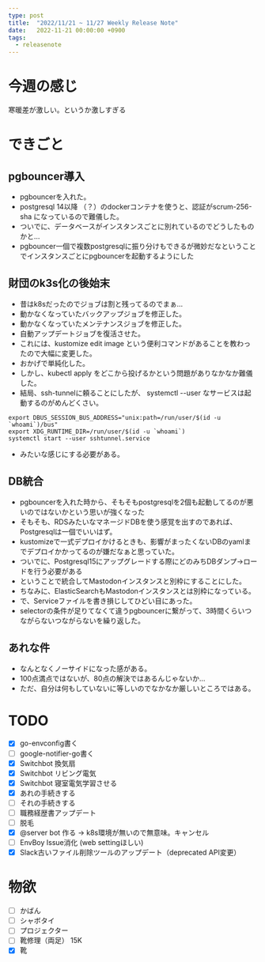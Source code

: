 ```yaml
---
type: post
title:  "2022/11/21 ~ 11/27 Weekly Release Note"
date:   2022-11-21 00:00:00 +0900
tags:
  - releasenote
---
```

# 今週の感じ

寒暖差が激しい。というか激しすぎる

# できごと

## pgbouncer導入

* pgbouncerを入れた。
* postgresql 14以降 （？）のdockerコンテナを使うと、認証がscrum-256-sha になっているので難儀した。
* ついでに、データベースがインスタンスごとに別れているのでどうしたものかと…
* pgbouncer一個で複数postgresqlに振り分けもできるが微妙だなということでインスタンスごとにpgbouncerを起動するようにした

## 財団のk3s化の後始末

* 昔はk8sだったのでジョブは割と残ってるのでまぁ…
* 動かなくなっていたバックアップジョブを修正した。
* 動かなくなっていたメンテナンスジョブを修正した。
* 自動アップデートジョブを復活させた。
* これには、kustomize edit image という便利コマンドがあることを教わったので大幅に変更した。
* おかげで単純化した。
* しかし、kubectl apply をどこから投げるかという問題がありなかなか難儀した。
* 結局、ssh-tunnelに頼ることにしたが、 systemctl --user なサービスは起動するのがめんどくさい。

```
export DBUS_SESSION_BUS_ADDRESS="unix:path=/run/user/$(id -u `whoami`)/bus"
export XDG_RUNTIME_DIR=/run/user/$(id -u `whoami`)
systemctl start --user sshtunnel.service
```

* みたいな感じにする必要がある。

## DB統合

* pgbouncerを入れた時から、そもそもpostgresqlを2個も起動してるのが悪いのではないかという思いが強くなった
* そもそも、RDSみたいなマネージドDBを使う感覚を出すのであれば、Postgresqlは一個でいいはず。
* kustomizeで一式デプロイかけるときも、影響がまったくないDBのyamlまでデプロイかかってるのが嫌だなぁと思っていた。
* ついでに、Postgresql15にアップグレードする際にどのみちDBダンプ→ロードを行う必要がある
* ということで統合してMastodonインスタンスと別枠にすることにした。
* ちなみに、ElasticSearchもMastodonインスタンスとは別枠になっている。
* で、Serviceファイルを書き損じしてひどい目にあった。
* selectorの条件が足りてなくて違うpgbouncerに繋がって、3時間くらいつながらないつながらないを繰り返した。

## あれな件

* なんとなくノーサイドになった感がある。
* 100点満点ではないが、80点の解決ではあるんじゃないか…
* ただ、自分は何もしていないに等しいのでなかなか厳しいところではある。

# TODO 

- [x] go-envconfig書く
- [ ] google-notifier-go書く
- [x] Switchbot 換気扇
- [x] Switchbot リビング電気
- [x] Switchbot 寝室電気学習させる
- [x] あれの手続きする
- [ ] それの手続きする
- [ ] 職務経歴書アップデート
- [ ] 脱毛
- [x] @server bot 作る -> k8s環境が無いので無意味。キャンセル
- [ ] EnvBoy Issue消化 (web settingほしい)
- [x] Slack古いファイル削除ツールのアップデート（deprecated API変更）

# 物欲

- [ ] かばん
- [ ] シャボタイ
- [ ] プロジェクター
- [ ] 靴修理（両足） 15K
- [x] 靴
